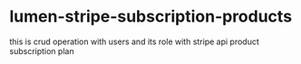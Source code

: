 # lumen-stripe-subscription-products
this is crud operation with users and its role with stripe api product subscription plan
